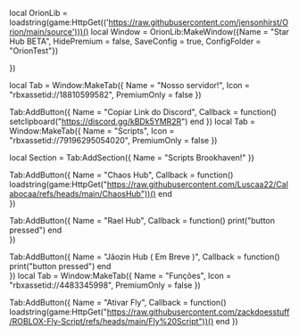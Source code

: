 local OrionLib = loadstring(game:HttpGet(('https://raw.githubusercontent.com/jensonhirst/Orion/main/source')))()
local Window = OrionLib:MakeWindow({Name = "Star Hub BETA", HidePremium = false, SaveConfig = true, ConfigFolder = "OrionTest"})


})

local Tab = Window:MakeTab({
    Name = "Nosso servidor!",
    Icon = "rbxassetid://18810599582",
    PremiumOnly = false
})

Tab:AddButton({
    Name = "Copiar Link do Discord",
    Callback = function()
        setclipboard("https://discord.gg/kBDk5YMR2R")
    end
})
local Tab = Window:MakeTab({
	Name = "Scripts",
	Icon = "rbxassetid://79196295054020",
	PremiumOnly = false
})

local Section = Tab:AddSection({
	Name = "Scripts Brookhaven!"
})

Tab:AddButton({
	Name = "Chaos Hub",
	Callback = function()
      		loadstring(game:HttpGet("https://raw.githubusercontent.com/Luscaa22/Calabocaa/refs/heads/main/ChaosHub"))()
  	end    
})

Tab:AddButton({
	Name = "Rael Hub",
	Callback = function()
      		print("button pressed")
  	end    
})

Tab:AddButton({
	Name = "Jãozin Hub ( Em Breve )",
	Callback = function()
      		print("button pressed")
  	end    
  })
  local Tab = Window:MakeTab({
    Name = "Funções",
    Icon = "rbxassetid://4483345998",
    PremiumOnly = false
})

Tab:AddButton({
    Name = "Ativar Fly",
    Callback = function()
        loadstring(game:HttpGet("https://raw.githubusercontent.com/zackdoesstuff/ROBLOX-Fly-Script/refs/heads/main/Fly%20Script"))()
    end
})
